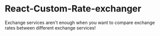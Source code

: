 # React-Custom-Rate-exchanger
Exchange services aren't enough when you want to compare exchange rates between different exchange services!
